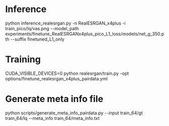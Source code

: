 # Inference
python inference_realesrgan.py -n RealESRGAN_x4plus -i train_pico/lq/vas.png --model_path experiments/finetune_RealESRGANx4plus_pico_L1_loss/models/net_g_350.pth --suffix finetuned_L1_only

# Training
CUDA_VISIBLE_DEVICES=0 python realesrgan/train.py -opt options/finetune_realesrgan_x4plus_pairdata.yml

# Generate meta info file
python scripts/generate_meta_info_pairdata.py --input train_64/gt train_64/lq --meta_info train_64/meta_info.txt